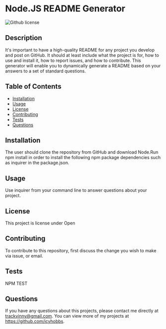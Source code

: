 # Node.JS README Generator
  ![Github license](http://img.shields.io/badge/license-Open-blue.svg)


  ## Description
  It's important to have a high-quality README for any project you develop and post on GitHub. It should at least include what the project is for, how to use and install it, how to report issues, and how to contribute.  This generator will enable you to dynamically generate a README based on your answers to a set of standard questions.

  ## Table of Contents
  * [Installation](#installation)
  * [Usage](#usage)
  * [License](#license)
  * [Contributing](#contributing)
  * [Tests](#tests)
  * [Questions](#questions)

  ## Installation
  The user should clone the repository from GitHub and download Node.Run npm install in order to install the following npm package dependencies such as inquirer in the package.json.

  ## Usage
  Use inquirer from your command line to answer questions about your project. 

  ## License
  This project is license under Open

  ## Contributing
  To contribute to this repository, first discuss the change you wish to make via issue, or email.   
  
  ## Tests
  NPM TEST

  ## Questions
  If you have any questions about this projects, please contact me directly at trackvinny@gmail.com. You can view more of my projects at https://github.com/icyhobbs.
